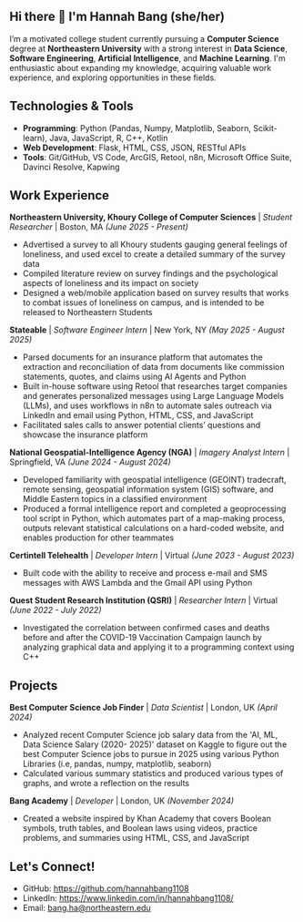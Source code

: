 ## Hi there 👋 I'm Hannah Bang (she/her)

I’m a motivated college student currently pursuing a **Computer Science** degree at **Northeastern University** with a strong interest in **Data Science**, **Software Engineering**, **Artificial Intelligence**, and **Machine Learning**. I'm enthusiastic about expanding my knowledge, acquiring valuable work experience, and exploring opportunities in these fields.

## Technologies & Tools

- **Programming**: Python (Pandas, Numpy, Matplotlib, Seaborn, Scikit-learn), Java, JavaScript, R, C++, Kotlin
- **Web Development**: Flask, HTML, CSS, JSON, RESTful APIs
- **Tools**: Git/GitHub, VS Code, ArcGIS, Retool, n8n, Microsoft Office Suite, Davinci Resolve, Kapwing

## Work Experience

**Northeastern University, Khoury College of Computer Sciences** | _Student Researcher_ | Boston, MA _(June 2025 - Present)_    

- Advertised a survey to all Khoury students gauging general feelings of loneliness, and used excel to create a detailed summary of the survey data
- Compiled literature review on survey findings and the psychological aspects of loneliness and its impact on society
- Designed a web/mobile application based on survey results that works to combat issues of loneliness on campus, and is intended to be released to Northeastern Students

**Stateable** | _Software Engineer Intern_ | New York, NY _(May 2025 - August 2025)_     

- Parsed documents for an insurance platform that automates the extraction and reconciliation of data from documents like commission statements, quotes, and claims using AI Agents and Python
- Built in-house software using Retool that researches target companies and generates personalized messages using Large Language Models (LLMs), and uses workflows in n8n to automate sales outreach via LinkedIn and email using Python, HTML, CSS, and JavaScript
- Facilitated sales calls to answer potential clients’ questions and showcase the insurance platform

**National Geospatial-Intelligence Agency (NGA)** | _Imagery Analyst Intern_ | Springfield, VA _(June 2024 - August 2024)_             

- Developed familiarity with geospatial intelligence (GEOINT) tradecraft, remote sensing, geospatial information system (GIS) software, and Middle Eastern topics in a classified environment
- Produced a formal intelligence report and completed a geoprocessing tool script in Python, which automates part of a map-making process, outputs relevant statistical calculations on a hard-coded website, and enables production for other teammates
                                                                                                                           
**Certintell Telehealth** | _Developer Intern_ | Virtual _(June 2023 - August 2023)_    

- Built code with the ability to receive and process e-mail and SMS messages with AWS Lambda and the Gmail API using Python

**Quest Student Research Institution (QSRI)** | _Researcher Intern_ | Virtual _(June 2022 - July 2022)_                                

- Investigated the correlation between confirmed cases and deaths before and after the COVID-19 Vaccination Campaign launch by analyzing graphical data and applying it to a programming context using C++

## Projects

**Best Computer Science Job Finder** | _Data Scientist_ | London, UK _(April 2024)_

- Analyzed recent Computer Science job salary data from the 'AI, ML, Data Science Salary (2020- 2025)' dataset on Kaggle to figure out the best Computer Science jobs to pursue in 2025 using various Python Libraries (i.e, pandas, numpy, matplotlib, seaborn)
- Calculated various summary statistics and produced various types of graphs, and wrote a reflection on the results

**Bang Academy** | _Developer_ | London, UK _(November 2024)_

- Created a website inspired by Khan Academy that covers Boolean symbols, truth tables, and Boolean laws using videos, practice problems, and summaries using HTML, CSS, and JavaScript

## Let's Connect!

- GitHub: https://github.com/hannahbang1108
- LinkedIn: https://www.linkedin.com/in/hannahbang1108/
- Email: bang.ha@northeastern.edu
